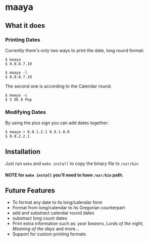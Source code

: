# maaya

## What it does
### Printing Dates
Currently there's only two ways to print the date, long round format:

```
$ maaya
$ 0.0.8.7.10

$ maaya -l
$ 0.0.8.7.10
```

The second one is according to the Calendar round:

```
$ maaya -c 
$ 5 Ok 8 Pop
```
### Modifying Dates
By using the plus sign you can add dates together:

```
$ maaya + 0.0.1.2.1 0.9.1.0.0
$ 0.9.2.2.1
```

## Installation
Just run `make` and `make install` to copy the binary file to `/usr/bin`

#### NOTE for `make install` you'll need to have `/usr/bin` path.

## Future Features

- To format any date to its long/calendar form
- Format from long/calendar to its Gregorian counterpart
- add and substract calendar round dates
- substract long count dates
- Print extra information such as: _year bearers_, _Lords of the night_, _Meaning of the days_ and more...
- Support for custom printing formats
